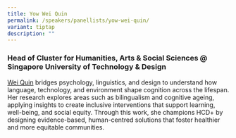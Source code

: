 ```yaml
---
title: Yow Wei Quin
permalink: /speakers/panellists/yow-wei-quin/
variant: tiptap
description: ""
---
```

<h3><strong>Head of Cluster for Humanities, Arts &amp; Social Sciences @ Singapore University of Technology &amp; Design</strong></h3>
<p><a href="https://www.linkedin.com/in/w-quin-yow-172a34/" rel="noopener nofollow" target="_blank">Wei Quin</a> bridges
psychology, linguistics, and design to understand how language, technology,
and environment shape cognition across the lifespan. Her research explores
areas such as bilingualism and cognitive ageing, applying insights to create
inclusive interventions that support learning, well-being, and social equity.
Through this work, she champions HCD+ by designing evidence-based, human-centred
solutions that foster healthier and more equitable communities.</p>
<p>
<br>
</p>